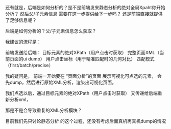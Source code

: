 
还有就是，后端是如何分析的？是不是前端发来静态分析的绝对全局Xpaht你开始分析？
然后父/子元素信息 需要在这一步提供给下一步吗？ 还是前端直接就提供了足够信息呢？

后端是如何分析的？父/子元素信息怎么获取？

我建议的流程是：

前端发送给后端：
目标元素的绝对XPath（用户点击时获取）
完整页面XML（当前页面的ui dump）
用户点击坐标（用于精准匹配时的几何对比）
匹配模式（first/batch/precise）

我的疑问是， 前端一开始要在 “页面分析”的页面 展示可视化可点选的元素，
会先dump，然后进行原始XML分析，渲染出可视化页面。

我们点选以后，通过目标元素的绝对XPath（用户点击时获取）
又传递给后端重新分析xml，

那是不是会导致重复的XML分析模块？

目前我们先只讨论静态分析  的这个过程，还没有考虑后面真机再真机dump的情况
